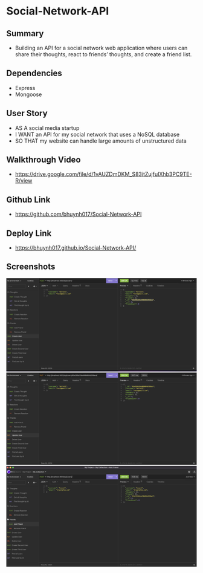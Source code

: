 # Social-Network-API

## Summary

* Building an API for a social network web application where users can share their thoughts, react to friends’ thoughts, and create a friend list.

## Dependencies

* Express
* Mongoose

## User Story

* AS A social media startup
* I WANT an API for my social network that uses a NoSQL database
* SO THAT my website can handle large amounts of unstructured data

## Walkthrough Video

* https://drive.google.com/file/d/1vAUZDmDKM_S83itZujfuIXhb3PC9TE-R/view

## Github Link

* https://github.com/bhuynh017/Social-Network-API 

## Deploy Link

* https://bhuynh017.github.io/Social-Network-API/

## Screenshots
![](images/Screen%20Shot%202023-02-07%20at%2012.13.14%20PM.png)
![](images/Screen%20Shot%202023-02-07%20at%2012.13.36%20PM.png)
![](images/Screen%20Shot%202023-02-07%20at%2012.15.34%20PM.png)